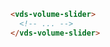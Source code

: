 <script>
import Docs from './_Docs.md';
</script>

<Docs>

```html copy|slot=usage
<vds-volume-slider>
  <!-- ... -->
</vds-volume-slider>
```

</Docs>
